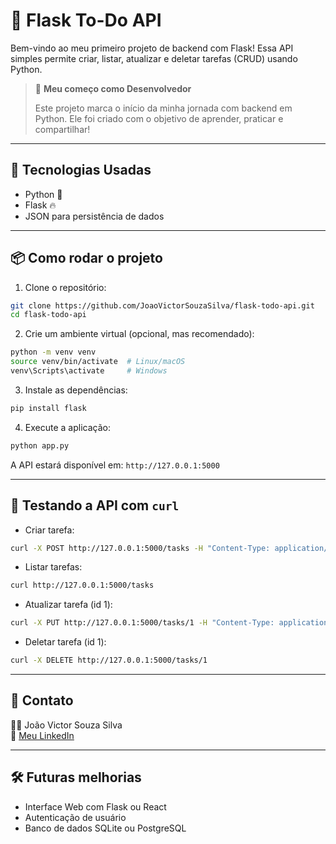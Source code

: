 # 🧠 Flask To-Do API

Bem-vindo ao meu primeiro projeto de backend com Flask! Essa API simples permite criar, listar, atualizar e deletar tarefas (CRUD) usando Python.

> 💬 **Meu começo como Desenvolvedor**
>
> Este projeto marca o início da minha jornada com backend em Python. Ele foi criado com o objetivo de aprender, praticar e compartilhar!

---

## 🚀 Tecnologias Usadas

- Python 🐍
- Flask 🔥
- JSON para persistência de dados

---

## 📦 Como rodar o projeto

1. Clone o repositório:
```bash
git clone https://github.com/JoaoVictorSouzaSilva/flask-todo-api.git
cd flask-todo-api
```

2. Crie um ambiente virtual (opcional, mas recomendado):
```bash
python -m venv venv
source venv/bin/activate  # Linux/macOS
venv\Scripts\activate     # Windows
```

3. Instale as dependências:
```bash
pip install flask
```

4. Execute a aplicação:
```bash
python app.py
```

A API estará disponível em: `http://127.0.0.1:5000`

---

## 🧪 Testando a API com `curl`

- Criar tarefa:
```bash
curl -X POST http://127.0.0.1:5000/tasks -H "Content-Type: application/json" -d "{\"title\": \"Nova tarefa\"}"
```

- Listar tarefas:
```bash
curl http://127.0.0.1:5000/tasks
```

- Atualizar tarefa (id 1):
```bash
curl -X PUT http://127.0.0.1:5000/tasks/1 -H "Content-Type: application/json" -d "{\"done\": true}"
```

- Deletar tarefa (id 1):
```bash
curl -X DELETE http://127.0.0.1:5000/tasks/1
```

---

## 📇 Contato

👨‍💻 João Victor Souza Silva  
🔗 [Meu LinkedIn](https://www.linkedin.com/in/jo%C3%A3o-victor-souza-silva-9a6a2525b/)

---

## 🛠️ Futuras melhorias
- Interface Web com Flask ou React
- Autenticação de usuário
- Banco de dados SQLite ou PostgreSQL
